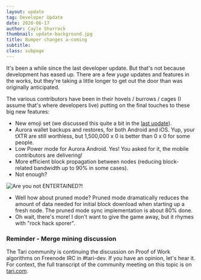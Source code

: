 ```yaml
---
layout: update
tag: Developer Update
date: 2020-06-17
author: Cayle Sharrock
thumbnail: update-background.jpg
title: Bumper changes a-coming
subtitle:
class: subpage
---
```


It's been a while since the last developer update. But that's not because development has eased up. There are a few
_yuge_ updates and features in the works, but they're taking a little longer to get out the door than was originally
anticipated.

The various contributors have been in their hovels / burrows / cages (I assume that's where developers live) putting on
the final touches to these big new features:

- New emoji set (we discussed this quite a bit in the
  [last update](https://www.tari.com/updates/2020-06-10-update-23.html)).
- Aurora wallet backups and restores, for both Android and iOS. Yup, your tXTR are still worthless, but 1,500,000 x 0 is
  better than 0 x 0 for some people.
- Low Power mode for Aurora Android. Yes! You asked for it, the mobile contributors are delivering!
- More efficient block propagation between nodes (reducing block-related bandwidth up to 90% in some cases).
- Not enough?

![Are you not ENTERTAINED?!](http://www.quickmeme.com/img/a5/a53f26725588e6f02eee7fd1275ee15d869f44ff1f56c4ff27d2c9e97b4205dd.jpg)

- Well how about pruned mode? Pruned mode dramatically reduces the amount of data needed for initial block download when
  starting up a fresh node. The pruned mode sync implementation is about 80% done.
- Oh wait, there's more! I don't want to give the game away, but it rhymes with "rock hack sporer".

### Reminder - Merge mining discussion

The Tari community is continuing the discussion on Proof of Work algorithms on Freenode IRC in #tari-dev. If you have an
opinion, let's hear it. For context, the full transcript of the community meeting on this topic is on
[tari.com](https://www.tari.com/2020/06/12/tari-protocol-discussion-52.html).
